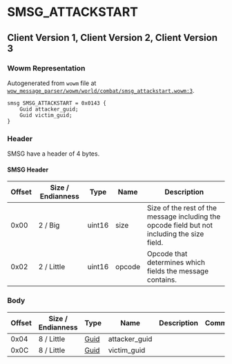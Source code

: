 # SMSG_ATTACKSTART

## Client Version 1, Client Version 2, Client Version 3

### Wowm Representation

Autogenerated from `wowm` file at [`wow_message_parser/wowm/world/combat/smsg_attackstart.wowm:3`](https://github.com/gtker/wow_messages/tree/main/wow_message_parser/wowm/world/combat/smsg_attackstart.wowm#L3).
```rust,ignore
smsg SMSG_ATTACKSTART = 0x0143 {
    Guid attacker_guid;
    Guid victim_guid;
}
```
### Header

SMSG have a header of 4 bytes.

#### SMSG Header

| Offset | Size / Endianness | Type   | Name   | Description |
| ------ | ----------------- | ------ | ------ | ----------- |
| 0x00   | 2 / Big           | uint16 | size   | Size of the rest of the message including the opcode field but not including the size field.|
| 0x02   | 2 / Little        | uint16 | opcode | Opcode that determines which fields the message contains.|

### Body

| Offset | Size / Endianness | Type | Name | Description | Comment |
| ------ | ----------------- | ---- | ---- | ----------- | ------- |
| 0x04 | 8 / Little | [Guid](../spec/packed-guid.md) | attacker_guid |  |  |
| 0x0C | 8 / Little | [Guid](../spec/packed-guid.md) | victim_guid |  |  |

